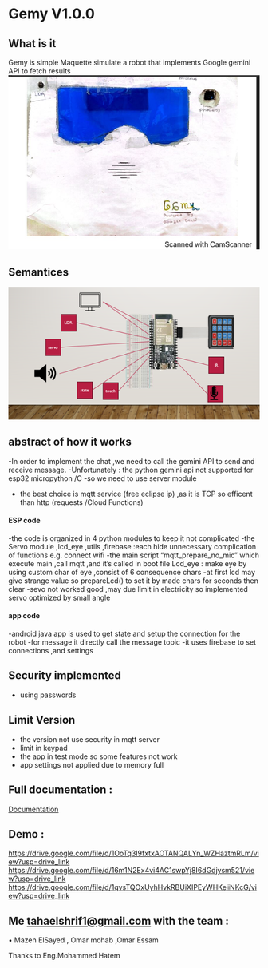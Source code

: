 # Gemy V1.0.0

## What is it
Gemy is simple Maquette simulate a robot that implements Google gemini API to fetch results
![alt text](files/the%20robot%20snap.JPG)

## Semantices
![alt text](files/image.png)

## abstract of how it works 
-In order to implement the chat ,we need to call the gemini API to send and receive message.
-Unfortunately : the python gemini api not supported for esp32 micropython /C
-so we need to use server module

- the best choice is mqtt service (free eclipse ip) ,as it is TCP so efficent than http (requests /Cloud Functions)


#### ESP code
-the code is organized in 4 python modules to keep it not complicated
-the Servo module ,lcd_eye ,utils ,firebase :each hide unnecessary complication of functions e.g. connect wifi
-the main script “mqtt_prepare_no_mic” which execute main ,call mqtt ,and it’s called in boot file 
Lcd_eye : make eye by using custom char of eye ,consist of 6 consequence chars
-at first lcd may give strange value so prepareLcd() to set it by made chars for seconds then clear
-sevo not worked good ,may due limit in electricity so implemented servo optimized by small angle 


#### app code
-android java app is used to get state and setup the connection for the robot
-for message it directly call the message topic
-it uses firebase to set connections ,and settings

## Security implemented
- using passwords 


## Limit Version
- the version not use security in mqtt server
- limit in keypad
- the app in test mode so some features not work
- app settings not applied due to memory full 



## Full documentation :
[Documentation](files/report_project.docx)


## Demo :
https://drive.google.com/file/d/1OoTq3I9fxtxAOTANQALYn_WZHaztmRLm/view?usp=drive_link 
https://drive.google.com/file/d/16m1N2Ex4vi4AC1swpYj8I6dGdjysm521/view?usp=drive_link 
https://drive.google.com/file/d/1qvsTQOxUyhHvkRBUiXIPEyWHKeiiNKcG/view?usp=drive_link 

## Me tahaelshrif1@gmail.com with the team :
•	Mazen ElSayed  , Omar mohab ,Omar Essam


Thanks to Eng.Mohammed Hatem 